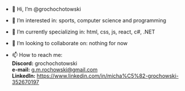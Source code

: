- 👋 Hi, I’m
            @grochochotowski
            
- 👀 I’m interested in:
            sports, computer science and programming
            
- 🌱 I’m currently specializing in:
            html, css, js, react, c#, .NET
            
- 💞️ I’m looking to collaborate on:
            nothing for now
            
- 📫 How to reach me:<br>
            <b>Discord:</b> grochochotowski<br>
            <b>e-mail:</b> g.m.rochowski@gmail.com<br>
            <b>LinkedIn:</b> <https://www.linkedin.com/in/micha%C5%82-grochowski-352670197>

<!---
grochochotowski/grochochotowski is a ✨ special ✨ repository because its `README.md` (this file) appears on your GitHub profile.
You can click the Preview link to take a look at your changes.
--->
